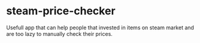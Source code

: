 # steam-price-checker
 Usefull app that can help people that invested in items on steam market and are too lazy to manually check their prices. 
